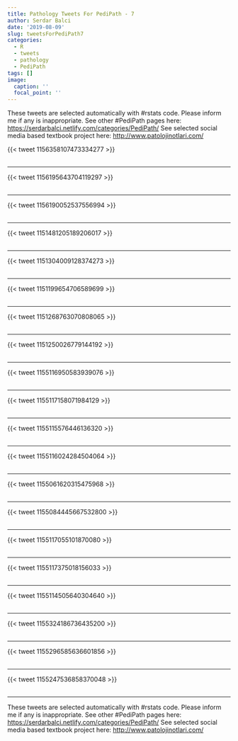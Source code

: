 ```yaml
---
title: Pathology Tweets For PediPath - 7
author: Serdar Balci
date: '2019-08-09'
slug: tweetsForPediPath7
categories:
  - R
  - tweets
  - pathology
  - PediPath
tags: []
image:
  caption: ''
  focal_point: ''
---
```



These tweets are selected automatically with #rstats code. Please inform me if any is inappropriate.
See other #PediPath pages here: https://serdarbalci.netlify.com/categories/PediPath/ 
See selected social media based textbook project here: http://www.patolojinotlari.com/

{{< tweet 1156358107473334277 >}}
<br>
<br>
<hr>
{{< tweet 1156195643704119297 >}}
<br>
<br>
<hr>
{{< tweet 1156190052537556994 >}}
<br>
<br>
<hr>
{{< tweet 1151481205189206017 >}}
<br>
<br>
<hr>
{{< tweet 1151304009128374273 >}}
<br>
<br>
<hr>
{{< tweet 1151199654706589699 >}}
<br>
<br>
<hr>
{{< tweet 1151268763070808065 >}}
<br>
<br>
<hr>
{{< tweet 1151250026779144192 >}}
<br>
<br>
<hr>
{{< tweet 1155116950583939076 >}}
<br>
<br>
<hr>
{{< tweet 1155117158071984129 >}}
<br>
<br>
<hr>
{{< tweet 1155115576446136320 >}}
<br>
<br>
<hr>
{{< tweet 1155116024284504064 >}}
<br>
<br>
<hr>
{{< tweet 1155061620315475968 >}}
<br>
<br>
<hr>
{{< tweet 1155084445667532800 >}}
<br>
<br>
<hr>
{{< tweet 1155117055101870080 >}}
<br>
<br>
<hr>
{{< tweet 1155117375018156033 >}}
<br>
<br>
<hr>
{{< tweet 1155114505640304640 >}}
<br>
<br>
<hr>
{{< tweet 1155324186736435200 >}}
<br>
<br>
<hr>
{{< tweet 1155296585636601856 >}}
<br>
<br>
<hr>
{{< tweet 1155247536858370048 >}}
<br>
<br>
<hr>


These tweets are selected automatically with #rstats code. Please inform me if any is inappropriate.
See other #PediPath pages here: https://serdarbalci.netlify.com/categories/PediPath/ 
See selected social media based textbook project here: http://www.patolojinotlari.com/

